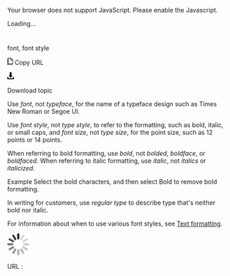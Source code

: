 Your browser does not support JavaScript. Please enable the Javascript.

Loading...

# 

font, font style

![Copy URL](media/font-font-style/Copy.png)
Copy URL

![Download](media/font-font-style/Download.png)

Download topic

Use *font*, not *typeface*, for the name of a typeface design such as Times New Roman or Segoe UI. 

Use *font style*, not *type style*, to refer to the formatting, such as bold, italic, or small caps, and *font size*, not *type size*, for the point size, such as 12 points or 14 points.

When referring to bold formatting, use *bold*, not *bolded, boldface*, or *boldfaced*. When referring to italic formatting, use *italic*, not *italics* or *italicized*.

Example Select the bold characters, and then select Bold to remove bold formatting.

In writing for customers, use *regular type* to describe type that's neither bold nor italic.

For information about when to use various font styles, see [Text formatting](https://worldready.cloudapp.net/Styleguide/Read?id=2700&topicid=36381).

![In progress](media/font-font-style/activity-large.gif)

URL :
